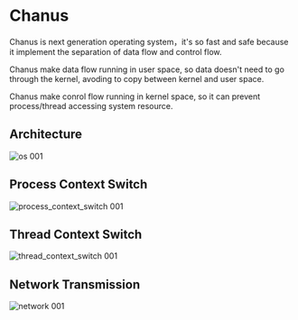 # Chanus
Chanus is next generation operating system，it's so fast and safe because it implement the separation of data flow and control flow. 

Chanus make data flow running in user space, so data doesn't need to go through the kernel, avoding to copy between kernel and user space.

Chanus make conrol flow running in kernel space, so it can prevent process/thread accessing system resource.

## Architecture
![os 001](https://user-images.githubusercontent.com/1735799/186941620-7484453a-65a6-44dc-af30-121f347dc380.jpeg)

## Process Context Switch
![process_context_switch 001](https://user-images.githubusercontent.com/1735799/187062410-2c20941f-07a3-411d-ad22-e9da1e38cab5.jpeg)

## Thread Context Switch
![thread_context_switch 001](https://user-images.githubusercontent.com/1735799/187062345-a204d19b-e793-4788-a11a-16b53cd44d5d.jpeg)

## Network Transmission
![network 001](https://user-images.githubusercontent.com/1735799/187063501-230e8099-b3e6-4626-a7a0-a39b911c7d30.jpeg)








